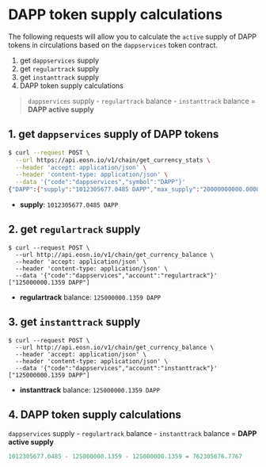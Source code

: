 # DAPP token supply calculations

The following requests will allow you to calculate the `active` supply of DAPP tokens in circulations based on the `dappservices` token contract.

1. get `dappservices` supply
2. get `regulartrack` supply
3. get `instanttrack` supply
4. DAPP token supply calculations

> `dappservices` supply - `regulartrack` balance - `instanttrack` balance = **DAPP active supply**

## 1. get `dappservices` supply of DAPP tokens

```bash
$ curl --request POST \
  --url https://api.eosn.io/v1/chain/get_currency_stats \
  --header 'accept: application/json' \
  --header 'content-type: application/json' \
  --data '{"code":"dappservices","symbol":"DAPP"}'
{"DAPP":{"supply":"1012305677.0485 DAPP","max_supply":"20000000000.0000 DAPP","issuer":"dappservices"}}
```

- **supply**: `1012305677.0485 DAPP`

## 2. get `regulartrack` supply

```
$ curl --request POST \
  --url http://api.eosn.io/v1/chain/get_currency_balance \
  --header 'accept: application/json' \
  --header 'content-type: application/json' \
  --data '{"code":"dappservices","account":"regulartrack"}'
["125000000.1359 DAPP"]
```

- **regulartrack** balance: `125000000.1359 DAPP`

## 3. get `instanttrack` supply

```
$ curl --request POST \
  --url http://api.eosn.io/v1/chain/get_currency_balance \
  --header 'accept: application/json' \
  --header 'content-type: application/json' \
  --data '{"code":"dappservices","account":"instanttrack"}'
["125000000.1359 DAPP"]
```

- **instanttrack** balance: `125000000.1359 DAPP`

## 4. DAPP token supply calculations

`dappservices` supply - `regulartrack` balance - `instanttrack` balance = **DAPP active supply**

```js
1012305677.0485 - 125000000.1359 - 125000000.1359 = 762305676.7767
```
